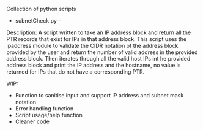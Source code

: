 Collection of python scripts

- subnetCheck.py -

Description:
A script written to take an IP address block and return all the PTR records that exist for IPs in that address block.  This script uses the ipaddress module to validate the CIDR notation of the address block provided by the user and return the number of valid address in the provided address block.  Then iterates through all the valid host IPs int he provided address block and print the IP address and the hostname, no value is returned for IPs that do not have a corresponding PTR.

WIP:
- Function to sanitise input and support IP address and subnet mask notation
- Error handling function
- Script usage/help function
- Cleaner code


